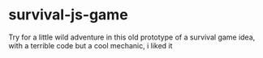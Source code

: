 # survival-js-game
Try for a little wild adventure in this old prototype of a survival game idea, with a terrible code but a cool mechanic, i liked it
